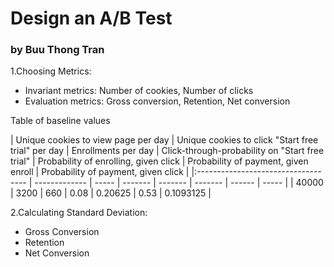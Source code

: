 # Design an A/B Test

### by Buu Thong Tran

1.Choosing Metrics:
+ Invariant metrics: Number of cookies, Number of clicks
+ Evaluation metrics: Gross conversion, Retention, Net conversion

Table of baseline values

| Unique cookies to view page per day | Unique cookies to click "Start free trial" per day | Enrollments per day | Click-through-probability on "Start free trial" |	Probability of enrolling, given click |	Probability of payment, given enroll | Probability of payment, given click |
|:----------------------------------- | ------------- | ----- | ------- | ------- | ------- | ------ | ----- |
| 40000 | 3200 | 660 | 0.08 | 0.20625 | 0.53 | 0.1093125 |

2.Calculating Standard Deviation:
+ Gross Conversion
+ Retention
+ Net Conversion